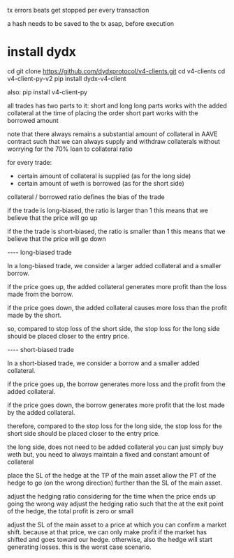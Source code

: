 tx errors
beats get stopped per every transaction

a hash needs to be saved to the tx asap, before execution






# install dydx

cd
git clone https://github.com/dydxprotocol/v4-clients.git
cd v4-clients
cd v4-client-py-v2
pip install dydx-v4-client

also:
pip install v4-client-py





all trades has two parts to it: short and long
long parts works with the added collateral at the time of placing the order
short part works with the borrowed amount

note that there always remains a substantial amount of collateral in AAVE contract such
that we can always supply and withdraw collaterals without worrying for the 70% loan 
to collateral ratio

for every trade:
- certain amount of collateral is supplied (as for the long side)
- certain amount of weth is borrowed (as for the short side)

collateral / borrowed  ratio defines the bias of the trade

if the trade is long-biased, the ratio is larger than 1
this means that we believe that the price will go up

if the the trade is short-biased, the ratio is smaller than 1
this means that we believe that the price will go down


---- long-biased trade

In a long-biased trade, we consider a larger added collateral 
and a smaller borrow.

if the price goes up, the added collateral
generates more profit than the loss made from the borrow. 


if the price goes down, the added collateral
causes more loss than the profit made by the short. 

so, compared to stop loss of the short side, the stop loss for the long side should be placed closer to the entry price.




---- short-biased trade

In a short-biased trade, we consider a borrow and a smaller added collateral.

if the price goes up, the borrow generates more loss and the profit from the
added collateral.

if the price goes down, the borrow generates more profit that the lost made
by the added collateral.

therefore, compared to the stop loss for the long side, the stop loss for the short side
should be placed closer to the entry price.



the long side, does not need to be added collateral
you can just simply buy weth
but, you need to always maintain a fixed and constant amount of collateral







place the SL of the hedge at the TP of the main asset
allow the PT of the hedge to go (on the wrong direction) further than the SL of the main asset.

adjust the hedging ratio considering for the time when the price ends up going the wrong way
adjust the hedging ratio such that the at the exit point of the hedge, the total profit is zero or small


adjust the SL of the main asset to a price at which you can confirm a market shift.
because at that price, we can only make profit if the market has shifted and goes toward our hedge.
otherwise, also the hedge will start generating losses. this is the worst case scenario.

